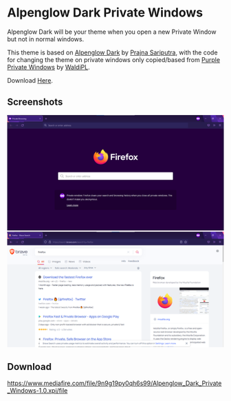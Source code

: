 # Alpenglow Dark Private Windows

Alpenglow Dark will be your theme when you open a new Private Window but not in normal windows.

This theme is based on [Alpenglow Dark](https://addons.mozilla.org/en-US/firefox/addon/alpenglow-dark/) by [Prajna Sariputra](https://github.com/X-m7/alpenglow-dark), with the code for changing the theme on private windows only copied/based from [Purple Private Windows](https://addons.mozilla.org/en-US/firefox/addon/purple-private-windows/) by [WaldiPL](https://github.com/WaldiPL/purplePrivateWindows).

Download [Here](https://github.com/julzaves/alpenglow-dark-private-windows#download).

## Screenshots
![](screenshots/screenshot1.png)
![](screenshots/screenshot2.png)

## Download
https://www.mediafire.com/file/9n9g19py0qh6s99/Alpenglow_Dark_Private_Windows-1.0.xpi/file
